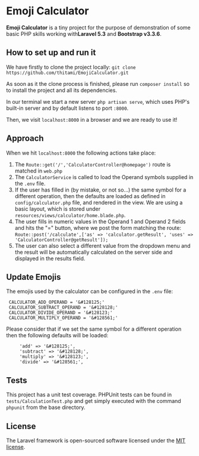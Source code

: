 # Emoji Calculator

**Emoji Calculator** is a tiny project for the purpose of demonstration of some basic PHP skills working with**Laravel 5.3** and **Bootstrap v3.3.6**. 

## How to set up and run it

We have firstly to clone the project locally: `git clone https://github.com/thitami/EmojiCalculator.git`

As soon as it the clone process is finished, please run `composer install` so to install the project and all its dependencies.

In our terminal we start a new server `php artisan serve`, which uses PHP's built-in server and by default listens to port `:8000`.

Then, we visit `localhost:8000` in a browser and we are ready to use it!

## Approach

When we hit `localhost:8000` the following actions take place:

1. The `Route::get('/','CalculatorController@homepage')` route is matched in `web.php`
2. The `CalculatorService` is called to load the Operand symbols supplied in the `.env` file.
3. If the user has filled in (by mistake, or not so...) the same symbol for a different operation, then the defaults are loaded as defined in `config/calculator.php` file, and rendered in the view.
          We are using a basic layout, which is stored under `resources/views/calculator/home.blade.php`.
4. The user fills in numeric values in the Operand 1 and Operand 2 fields and hits the "=" button, where we post the form 
matching the route: `Route::post('/calculate',['as' => 'calculator.getResult', 'uses' => 'CalculatorController@getResult']);`
5. The user can also select a different value from the dropdown menu and the result will be automatically calculated on the server side and displayed in the results field.           

## Update Emojis
The emojis used by the calculator can be configured in the `.env` file: 

```
 CALCULATOR_ADD_OPERAND = '&#128125;'
 CALCULATOR_SUBTRACT_OPERAND = '&#128128;'
 CALCULATOR_DIVIDE_OPERAND = '&#128123;'
 CALCULATOR_MULTIPLY_OPERAND = '&#128561;'
 ```
 
Please consider that if we set the same symbol for a different operation then the following defaults
 will be loaded:
            
         'add' => '&#128125;',
         'subtract' => '&#128128;',
         'multiply' => '&#128123;',
         'divide' => '&#128561;',

## Tests
This project has a unit test coverage. PHPUnit tests can be found in `tests/CalculationTest.php` and get simply executed
with the command `phpunit` from the base directory.

## License

The Laravel framework is open-sourced software licensed under the [MIT license](http://opensource.org/licenses/MIT).
